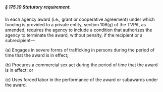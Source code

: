 ##### § 175.10 Statutory requirement. #####

In each agency award (i.e., grant or cooperative agreement) under which funding is provided to a private entity, section 106(g) of the TVPA, as amended, requires the agency to include a condition that authorizes the agency to terminate the award, without penalty, if the recipient or a subrecipient—

(a) Engages in severe forms of trafficking in persons during the period of time that the award is in effect;

(b) Procures a commercial sex act during the period of time that the award is in effect; or

(c) Uses forced labor in the performance of the award or subawards under the award.